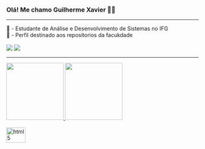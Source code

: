 ### Olá! Me chamo Guilherme Xavier 🙋‍♂️

<hr>

<!--INFORMAÇÕES -->
<div style="display: inline_block">
  📁 - Estudante de Análise e Desenvolvimento de Sistemas no IFG <br>
  👤 - Perfil destinado aos reposítorios da facukdade <br>
</div>

<br>

<!--REDES SOCIAIS -->
<div style="display: inline_block">
  <a href="https://www.instagram.com/guilhermexavyer/" target="_blank"><img src="https://img.shields.io/badge/Instagram-E4405F.svg?style=for-the-badge&logo=Instagram&logoColor=white" target="_blank"></a>
  <a href="https://www.linkedin.com/in/guilherme-xavier-18128526b" target="_blank"><img src="https://img.shields.io/badge/-LinkedIn-%230077B5?style=for-the-badge&logo=linkedin&logoColor=white" target="_blank"></a>
</div>

<hr>

<!-- WIDGETS -->
<div>
 <a href="https://github.com/guilhermexavyer">
 <img height="150em" src="https://github-readme-stats.vercel.app/api?username=xavyerguilherme&show_icons=true&theme=tokyonight&include_all_commits=true&count_private=true"/>
 <img height="150em" src="https://github-readme-stats.vercel.app/api/top-langs/?username=xavyerguilherme&layout=compact&langs_count=7&theme=tokyonight"/>
</div>

<br>

<!-- LINGUAGENS -->
<div style="display: inline_block">
  <img align="center" height="40" width="50" alt="html5" src="https://cdn.jsdelivr.net/gh/devicons/devicon/icons/python/python-original.svg">
</div>
